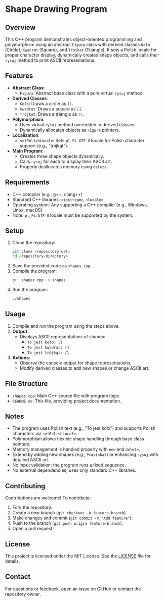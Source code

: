 # Shape Drawing Program

## Overview
This C++ program demonstrates object-oriented programming and polymorphism using an abstract `Figura` class with derived classes `Kolo` (Circle), `Kwadrat` (Square), and `Trojkat` (Triangle). It sets a Polish locale for proper character display, dynamically creates shape objects, and calls their `rysuj` method to print ASCII representations.

## Features
- **Abstract Class**:
  - `Figura`: Abstract base class with a pure virtual `rysuj` method.
- **Derived Classes**:
  - `Kolo`: Draws a circle as `()`.
  - `Kwadrat`: Draws a square as `[]`.
  - `Trojkat`: Draws a triangle as `/\`.
- **Polymorphism**:
  - Uses virtual `rysuj` method overridden in derived classes.
  - Dynamically allocates objects as `Figura` pointers.
- **Localization**:
  - `setPolishLocale`: Sets `pl_PL.UTF-8` locale for Polish character support (e.g., "trójkąt").
- **Main Program**:
  - Creates three shape objects dynamically.
  - Calls `rysuj` for each to display their ASCII art.
  - Properly deallocates memory using `delete`.

## Requirements
- C++ compiler (e.g., g++, clang++)
- Standard C++ libraries: `<iostream>`, `<locale>`
- Operating system: Any supporting a C++ compiler (e.g., Windows, Linux, macOS)
- Note: `pl_PL.UTF-8` locale must be supported by the system.

## Setup
1. Clone the repository:
   ```bash
   git clone <repository-url>
   cd <repository-directory>
   ```
2. Save the provided code as `shapes.cpp`.
3. Compile the program:
   ```bash
   g++ shapes.cpp -o shapes
   ```
4. Run the program:
   ```bash
   ./shapes
   ```

## Usage
1. Compile and run the program using the steps above.
2. **Output**:
   - Displays ASCII representations of shapes:
     - `To jest koło: ()`
     - `To jest kwadrat: []`
     - `To jest trójkąt: /\`
3. **Actions**:
   - Observe the console output for shape representations.
   - Modify derived classes to add new shapes or change ASCII art.

## File Structure
- `shapes.cpp`: Main C++ source file with program logic.
- `README.md`: This file, providing project documentation.

## Notes
- The program uses Polish text (e.g., "To jest koło") and supports Polish characters via `setPolishLocale`.
- Polymorphism allows flexible shape handling through base class pointers.
- Memory management is handled properly with `new` and `delete`.
- Extend by adding new shapes (e.g., `Prostokat`) or enhancing `rysuj` with detailed ASCII art.
- No input validation; the program runs a fixed sequence.
- No external dependencies; uses only standard C++ libraries.

## Contributing
Contributions are welcome! To contribute:
1. Fork the repository.
2. Create a new branch (`git checkout -b feature-branch`).
3. Make changes and commit (`git commit -m "Add feature"`).
4. Push to the branch (`git push origin feature-branch`).
5. Open a pull request.

## License
This project is licensed under the MIT License. See the [LICENSE](LICENSE) file for details.

## Contact
For questions or feedback, open an issue on GitHub or contact the repository owner.